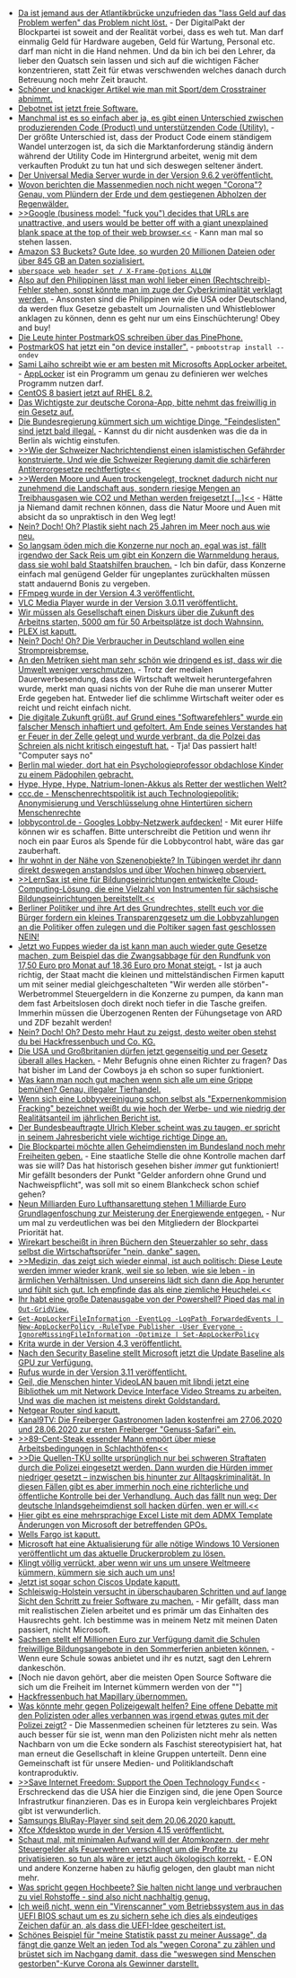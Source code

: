 * [Da ist jemand aus der Atlantikbrücke unzufrieden das "lass Geld auf das Problem werfen" das Problem nicht löst.](https://www.golem.de/news/kultusministerien-schulen-rufen-kaum-geld-aus-digitalpakt-ab-2006-149071.html) - Der DigitalPakt der Blockpartei ist soweit and der Realität vorbei, dass es weh tut. Man darf einmalig Geld für Hardware augeben, Geld für Wartung, Personal etc. darf man nicht in die Hand nehmen. Und da bin ich bei den Lehrer, da lieber den Quatsch sein lassen und sich auf die wichtigen Fächer konzentrieren, statt Zeit für etwas verschwenden welches danach durch Betreuung noch mehr Zeit braucht.
* [Schöner und knackiger Artikel wie man mit Sport/dem Crosstrainer abnimmt.](https://crosstrainer-experts.de/mit-crosstrainer-abnehmen/)
* [Debotnet ist jetzt freie Software.](http://www.mirinsoft.com/blog/19-apps/35-an-ode-to-microsoft-visual-basic-and-debotnet)
* [Manchmal ist es so einfach aber ja, es gibt einen Unterschied zwischen produzierenden Code (Product) und unterstützenden Code (Utility).](https://utcc.utoronto.ca/~cks/space/blog/programming/ProductAndUtilityCode) - Der größte Unterschied ist, dass der Product Code einem ständigem Wandel unterzogen ist, da sich die Marktanforderung ständig ändern während der Utility Code im Hintergrund arbeitet, wenig mit dem verkauften Produkt zu tun hat und sich deswegen seltener ändert.
* [Der Universal Media Server wurde in der Version 9.6.2 veröffentlicht.](https://www.planet3dnow.de/cms/56425-universal-media-server-9-6-2/)
* [Wovon berichten die Massenmedien noch nicht wegen "Corona"? Genau, vom Plündern der Erde und dem gestiegenen Abholzen der Regenwälder.](https://netzfrauen.org/2020/06/15/earth-2/)
* [>>Google (business model: "fuck you") decides that URLs are unattractive, and users would be better off with a giant unexplained blank space at the top of their web browser.<<](http://n-gate.com/hackernews/2020/06/14/0/) - Kann man mal so stehen lassen.
* [Amazon S3 Buckets? Gute Idee, so wurden 20 Millionen Dateien oder über 845 GB an Daten sozialisiert.](https://www.golem.de/news/datenleck-845-gbyte-dating-daten-ungeschuetzt-im-netz-2006-149111.html)
* [`uberspace web header set / X-Frame-Options ALLOW`](https://blog.uberspace.de/uberspace-web-header/)
* [Also auf den Philippinen lässt man wohl lieber einen (Rechtschreib)-Fehler stehen, sonst könnte man im zuge der Cyberkriminalität verklagt werden.](https://netzpolitik.org/2020/philippinische-journalistin-maria-ressa-verurteilt/) - Ansonsten sind die Philippinen wie die USA oder Deutschland, da werden flux Gesetze gebastelt um Journalisten und Whistleblower anklagen zu können, denn es geht nur um eins Einschüchterung! Obey and buy!
* [Die Leute hinter PostmarkOS schreiben über das PinePhone.](https://postmarketos.org/blog/2020/06/15/pinephone-postmarketos-community-edition/)
* [PostmarkOS hat jetzt ein "on device installer".](https://wiki.postmarketos.org/wiki/On-device_installer) - `pmbootstrap install --ondev`
* [Sami Laiho schreibt wie er am besten mit Microsofts AppLocker arbeitet.](https://4sysops.com/archives/applocker-best-practices/) - [AppLocker](https://docs.microsoft.com/en-us/windows/security/threat-protection/windows-defender-application-control/applocker/applocker-overview) ist ein Programm um genau zu definieren wer welches Programm nutzen darf.
* [CentOS 8 basiert jetzt auf RHEL 8.2.](https://www.phoronix.com/scan.php?page=news_item&px=CentOS-8-RHEL-8.2-2004)
* [Das Wichtigste zur deutsche Corona-App, bitte nehmt das freiwillig in ein Gesetz auf.](https://netzpolitik.org/2020/der-tag-vor-der-corona-warn-app/)
* [Die Bundesregierung kümmert sich um wichtige Dinge, "Feindeslisten" sind jetzt bald illegal.](https://blog.fefe.de/?ts=a019b5af) - Kannst du dir nicht ausdenken was die da in Berlin als wichtig einstufen.
* [>>Wie der Schweizer Nachrichtendienst einen islamistischen Gefährder konstruierte. Und wie die Schweizer Regierung damit die schärferen Antiterror­gesetze rechtfertigte<<](https://blog.fefe.de/?ts=a019b45e)
* [>>Werden Moore und Auen trockengelegt, trocknet dadurch nicht nur zunehmend die Landschaft aus, sondern riesige Mengen an Treibhausgasen wie CO2 und Methan werden freigesetzt [...]<<](https://www.sonnenseite.com/de/umwelt/klimakrise-beschleunigt-menschengemachte-wasserkrise.html) - Hätte ja Niemand damit rechnen können, dass die Natur Moore und Auen mit absicht da so unpraktisch in den Weg legt!
* [Nein? Doch! Oh? Plastik sieht nach 25 Jahren im Meer noch aus wie neu.](https://www.sonnenseite.com/de/wissenschaft/plastik-in-der-tiefsee-nach-einem-vierteljahrhundert-noch-wie-neu.html)
* [So langsam öden mich die Konzerne nur noch an, egal was ist, fällt irgendwo der Sack Reis um gibt ein Konzern die Warnmeldung heraus, dass sie wohl bald Staatshilfen brauchen.](https://www.golem.de/news/armageddon-telekom-fuerchtet-milliardenbelastung-durch-huawei-verbot-2006-149128.html) - Ich bin dafür, dass Konzerne einfach mal genügend Gelder für ungeplantes zurückhalten müssen statt andauernd Bonis zu vergeben.
* [FFmpeg wurde in der Version 4.3 veröffentlicht.](https://www.phoronix.com/scan.php?page=news_item&px=FFmpeg-4.3-Released)
* [VLC Media Player wurde in der Version 3.0.11 veröffentlicht.](https://www.bleepingcomputer.com/news/security/vlc-media-player-3011-fixes-severe-remote-code-execution-flaw/)
* [Wir müssen als Gesellschaft einen Diskurs über die Zukunft des Arbeitns starten, 5000 qm für 50 Arbeitsplätze ist doch Wahnsinn.](https://www.golem.de/news/emsbueren-amazon-errichtet-erneut-neue-niederlassung-in-deutschland-2006-149129.html)
* [PLEX ist kaputt.](https://www.bleepingcomputer.com/news/security/plex-fixes-media-server-bugs-allowing-full-system-takeover/)
* [Nein? Doch! Oh? Die Verbraucher in Deutschland wollen eine Strompreisbremse.](https://www.sonnenseite.com/de/energie/umfrage-verbraucher-wollen-strompreisbremse-in-deutschland.html)
* [An den Metriken sieht man sehr schön wie dringend es ist, dass wir die Umwelt weniger verschmutzen.](https://www.sonnenseite.com/de/zukunft/die-erde-hat-fieber.html) - Trotz der medialen Dauerwerbesendung, dass die Wirtschaft weltweit heruntergefahren wurde, merkt man quasi nichts von der Ruhe die man unserer Mutter Erde gegeben hat. Entweder lief die schlimme Wirtschaft weiter oder es reicht und reicht einfach nicht.
* [Die digitale Zukunft grüßt, auf Grund eines "Softwarefehlers" wurde ein falscher Mensch inhaftiert und gefoltert. Am Ende seines Verstandes hat er Feuer in der Zelle gelegt und wurde verbrant, da die Polzei das Schreien als nicht kritisch eingestuft hat.](https://blog.fefe.de/?ts=a0171de3) - Tja! Das passiert halt! "Computer says no"
* [Berlin mal wieder, dort hat ein Psychologieprofessor obdachlose Kinder zu einem Pädophilen gebracht.](https://blog.fefe.de/?ts=a0171b0a)
* [Hype, Hype, Hype, Natrium-Ionen-Akkus als Retter der westlichen Welt?](https://www.golem.de/news/natrium-ionen-akkus-ausnahmsweise-ein-echter-durchbruch-in-der-akkutechnik-2006-149130.html)
* [ccc.de - Menschenrechtspolitik ist auch Technologiepolitik: Anonymisierung und Verschlüsselung ohne Hintertüren sichern Menschenrechte](https://www.ccc.de/de/updates/2020/anynomisierung-menschenrecht)
* [lobbycontrol.de - Googles Lobby-Netzwerk aufdecken!](https://www.lobbycontrol.de/2020/06/googles-lobbynetzwerk-aufdecken/) - Mit eurer Hilfe können wir es schaffen. Bitte unterschreibt die Petition und wenn ihr noch ein paar Euros als Spende für die Lobbycontrol habt, wäre das gar zauberhaft.
* [Ihr wohnt in der Nähe von Szenenobjekte? In Tübingen werdet ihr dann direkt deswegen anstandslos und über Wochen hinweg observiert.](https://netzpolitik.org/2020/klage-heimliche-videou%cc%88berwachung-von-tu%cc%88binger-wohnprojekten-war-illegal/)
* [>>LernSax ist eine für Bildungseinrichtungen entwickelte Cloud-Computing-Lösung, die eine Vielzahl von Instrumenten für sächsische Bildungseinrichtungen bereitstellt.<<](https://www.bildung.sachsen.de/blog/index.php/2020/06/17/mehr-als-nur-ein-corona-lern-werkzeug-ein-ueberblick-zur-lernplattform-lernsax/)
* [Berliner Politiker und ihre Art des Grundrechtes, stellt euch vor die Bürger fordern ein kleines Transparenzgesetz um die Lobbyzahlungen an die Politiker offen zulegen und die Poltiker sagen fast geschlossen NEIN!](https://netzpolitik.org/2020/ulrich-kelber-fordert-transparenzgesetz/)
* [Jetzt wo Fuppes wieder da ist kann man auch wieder gute Gesetze machen, zum Beispiel das die Zwangsabbage für den Rundfunk von 17,50 Euro pro Monat auf 18,36 Euro pro Monat steigt.](https://www.golem.de/news/rundfunkkommission-laender-unterzeichnen-vertrag-fuer-hoeheren-rundfunkbeitrag-2006-149142.html) - Ist ja auch richtig, der Staat macht die kleinen und mittelständischen Firmen kaputt um mit seiner medial gleichgeschalteten "Wir werden alle störben"-Werbetrommel Steuergeldern in die Konzerne zu pumpen, da kann man dem fast Arbeitslosen doch direkt noch tiefer in die Tasche greifen. Immerhin müssen die Überzogenen Renten der Fühungsetage von ARD und ZDF bezahlt werden!
* [Nein? Doch! Oh? Desto mehr Haut zu zeigst, desto weiter oben stehst du bei Hackfressenbuch und Co. KG.](https://netzpolitik.org/2020/studie-instagram-je-mehr-haut-du-zeigst-desto-sichtbarer-wirst-du/)
* [Die USA und Großbritanien dürfen jetzt gegenseitig und per Gesetz überall alles Hacken.](https://netzpolitik.org/2020/kritik-an-datenabkommen-zwischen-usa-und-grossbritannien/) - Mehr Befugnis ohne einen Richter zu fragen? Das hat bisher im Land der Cowboys ja eh schon so super funktioniert.
* [Was kann man noch gut machen wenn sich alle um eine Grippe bemühen? Genau, illegaler Tierhandel.](https://netzfrauen.org/2020/06/17/coronavirus-10/)
* [Wenn sich eine Lobbyvereinigung schon selbst als "Expernenkommision Fracking" bezeichnet weißt du wie hoch der Werbe- und wie niedrig der Realitätsanteil im jährlichen Bericht ist.](https://www.sonnenseite.com/de/energie/duh-fracking-muss-in-deutschland-verboten-bleiben.html)
* [Der Bundesbeauftragte Ulrich Kleber scheint was zu taugen, er spricht in seinem Jahresbericht viele wichtige richtige Dinge an.]()
* [Die Blockpartei möchte allen Geheimdiensten im Bundesland noch mehr Freiheiten geben.](https://netzpolitik.org/2020/mit-diesem-gesetz-bekommen-alle-geheimdienste-staatstrojaner/) - Eine staatliche Stelle die ohne Kontrolle machen darf was sie will? Das hat historisch gesehen bisher *immer* gut funktioniert! Mir gefällt besonders der Punkt "Gelder anfordern ohne Grund und Nachweispflicht", was soll mit so einem Blankcheck schon schief gehen?
* [Neun Milliarden Euro Lufthansarettung stehen 1 Milliarde Euro Grundlagenfoschung zur Meisterung der Energiewende entgegen.](https://www.sonnenseite.com/de/politik/2019-115-milliarden-fr-erforschung-der-energiewende.html) - Nur um mal zu verdeutlichen was bei den Mitgliedern der Blockpartei Priorität hat.
* [Wirekart bescheißt in ihren Büchern den Steuerzahler so sehr, dass selbst die Wirtschaftsprüfer "nein, danke" sagen.](https://blog.fefe.de/?ts=a01580e7)
* [>>Medizin, das zeigt sich wieder einmal, ist auch politisch: Diese Leute werden immer wieder krank, weil sie so leben, wie sie leben - in ärmlichen Verhältnissen. Und unsereins lädt sich dann die App herunter und fühlt sich gut. Ich empfinde das als eine ziemliche Heuchelei.<<](https://blog.fefe.de/?ts=a015f7a3)
* [Ihr habt eine große Datenausgabe von der Powershell? Piped das mal in `Out-GridView`.]()
* [`Get-AppLockerFileInformation -EventLog -LogPath ForwardedEvents | New-AppLockerPolicy -RuleType Publisher -User Everyone -IgnoreMissingFileInformation -Optimize | Set-AppLockerPolicy`](https://4sysops.com/archives/creating-applocker-rules-from-the-windows-event-log/)
* [Krita wurde in der Version 4.3 veröffentlicht.](http://www.phoronix.com/scan.php?page=news_item&px=Krita-4.3-Released)
* [Nach den Security Baseline stellt Microsoft jetzt die Update Baseline als GPU zur Verfügung.](https://www.windowspro.de/wolfgang-sommergut/update-baseline-microsofts-empfohlene-gpo-einstellungen-fuer-windows-updates)
* [Rufus wurde in der Version 3.11 veröffentlicht.](https://www.planet3dnow.de/cms/56507-rufus-3-11/)
* [Geil, die Menschen hinter VideoLAN bauen mit libndi jetzt eine Bibliothek um mit Network Device Interface Video Streams zu arbeiten. Und was die machen ist meistens direkt Goldstandard.](http://www.phoronix.com/scan.php?page=news_item&px=libndi-NDI-Video-Stream)
* [Netgear Router sind kaputt.](https://www.bleepingcomputer.com/news/security/79-netgear-router-models-risk-full-takeover-due-to-unpatched-bug/)
* [Kanal9TV: Die Freiberger Gastronomen laden kostenfrei am 27.06.2020 und 28.06.2020 zur ersten Freiberger "Genuss-Safari" ein.](https://www.youtube.com/watch?v=DGQi9RUltYA)
* [>>89-Cent-Steak essender Mann empört über miese Arbeitsbedingungen in Schlachthöfen<<](http://feedproxy.google.com/~r/blogspot/rkEL/~3/pwP_4vP5BTI/89-cent-steak-arbeit.html)
* [>>Die Quellen-TKÜ sollte ursprünglich nur bei schweren Straftaten durch die Polizei eingesetzt werden. Dann wurden die Hürden immer niedriger gesetzt – inzwischen bis hinunter zur Alltagskriminalität. In diesen Fällen gibt es aber immerhin noch eine richterliche und öffentliche Kontrolle bei der Verhandlung. Auch das fällt nun weg: Der deutsche Inlandsgeheimdienst soll hacken dürfen, wen er will.<<](https://netzpolitik.org/2020/staatstrojaner-fuer-geheimdienste-tritt-die-regelung-in-kraft-werden-wir-dagegen-klagen/)
* [Hier gibt es eine mehrsprachige Excel Liste mit dem ADMX Template Änderungen von Microsoft der betreffenden GPOs.](https://4sysops.com/archives/admx-download-for-windows-10-2004-gpo-settings-reference-spreadsheet/)
* [Wells Fargo ist kaputt.](https://www.bleepingcomputer.com/news/security/wells-fargo-phishing-baits-customers-with-calendar-invites/)
* [Microsoft hat eine Aktualisierung für alle nötige Windows 10 Versionen veröffentlicht um das aktuelle Druckerproblem zu lösen.](https://www.bleepingcomputer.com/news/microsoft/microsoft-fixes-printing-issues-for-all-affected-windows-10-versions/)
* [Klingt völlig verrückt, aber wenn wir uns um unsere Weltmeere kümmern, kümmern sie sich auch um uns!](https://www.sonnenseite.com/de/umwelt/was-gut-frs-meer-ist-ist-auch-gut-fr-den-menschen.html)
* [Jetzt ist sogar schon Ciscos Update kaputt.](https://blog.fefe.de/?ts=a015b0b5)
* [Schleiswig-Holstein versucht in überschaubaren Schritten und auf lange Sicht den Schritt zu freier Software zu machen.](https://www.golem.de/news/schleswig-holstein-bye-bye-microsoft-hello-open-source-2006-149174-2.html) - Mir gefällt, dass man mit realistischen Zielen arbeitet und es primär um das Einhalten des Hausrechts geht. Ich bestimme was in meinem Netz mit meinen Daten passiert, nicht Microsoft.
* [Sachsen stellt elf Millionen Euro zur Verfügung damit die Schulen freiwillige Bildungsangebote in den Sommerferien anbieten können.](https://www.bildung.sachsen.de/blog/index.php/2020/06/19/sommerschule/) - Wenn eure Schule sowas anbietet und ihr es nutzt, sagt den Lehrern dankeschön.
* [Noch nie davon gehört, aber die meisten Open Source Software die sich um die Freiheit im Internet kümmern werden von der ""]
* [Hackfressenbuch hat Mapillary übernommen.](https://www.golem.de/news/openstreetmap-facebook-uebernimmt-crowdsource-kartenanbieter-mapillary-2006-149184.html)
* [Was könnte mehr gegen Polizeigewalt helfen? Eine offene Debatte mit den Polizisten oder alles verbannen was irgend etwas gutes mit der Polizei zeigt?](https://www.rnd.de/medien/paw-patrol-kinderserie-wegen-unkritischer-polizeidarstellung-absetzen-XCI55JVARZFE7KODZCGAXW2CGE.html) - Die Massenmedien scheinen für letzteres zu sein. Was auch besser für sie ist, wenn man den Polizisten nicht mehr als netten Nachbarn von um die Ecke sondern als Faschist stereotypisiert hat, hat man erneut die Gesellschaft in kleine Gruppen unterteilt. Denn eine Gemeinschaft ist für unsere Medien- und Politiklandschaft kontraproduktiv.
* [>>Save Internet Freedom: Support the Open Technology Fund<<](https://saveinternetfreedom.tech/) - Erschreckend das die USA hier die Einzigen sind, die jene Open Source Infrastrutkur finanzieren. Das es in Europa kein vergleichbares Projekt gibt ist verwunderlich.
* [Samsungs BluRay-Player sind seit dem 20.06.2020 kaputt.](https://www.golem.de/news/home-entertainment-samsungs-blu-ray-player-versagen-den-dienst-2006-149200-rss.html)
* [Xfce Xfdesktop wurde in der Version 4.15 veröffentlicht.](http://www.phoronix.com/scan.php?page=news_item&px=Xfce-Xfdesktop-4.15-Released)
* [Schaut mal, mit minimalen Aufwand will der Atomkonzern, der mehr Steuergelder als Feuerwehren verschlingt um die Profite zu privatisieren, so tun als wäre er jetzt auch ökologisch korrekt.](https://www.sonnenseite.com/de/franz-alt/kommentare-interviews/wie-glaubwrdig-sind-e.on-und-die-politik.html) - E.ON und andere Konzerne haben zu häufig gelogen, den glaubt man nicht mehr.
* [Was spricht gegen Hochbeete? Sie halten nicht lange und verbrauchen zu viel Rohstoffe - sind also nicht nachhaltig genug.](http://www.neulichimgarten.de/blog/dies-und-das/darum-gaertnere-ich-nicht-auf-hochbeeten-video/)
* [Ich weiß nicht, wenn ein "Virenscanner" vom Betriebssystem aus in das UEFI BIOS schaut um es zu sichern sehe ich dies als eindeutiges Zeichen dafür an, als dass die UEFI-Idee gescheitert ist.](https://www.bleepingcomputer.com/news/security/microsoft-defender-atp-now-detects-windows-10-uefi-malware/)
* [Schönes Beispiel für "meine Statistik passt zu meiner Aussage", da fängt die ganze Welt an jeden Tod als "wegen Corona" zu zählen und brüstet sich im Nachgang damit, dass die "weswegen sind Menschen gestorben"-Kurve Corona als Gewinner darstellt.](https://blog.fefe.de/?ts=a0132e38)
